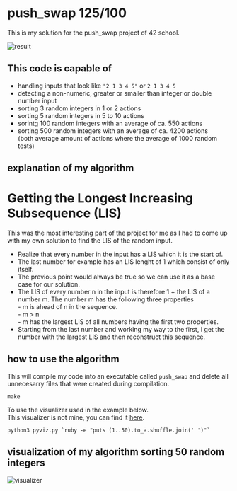 # push_swap 125/100
This is my solution for the push_swap project of 42 school.<br>

![result](https://github.com/Sirelaw/42_curcus_push_swap/blob/master/readme_addons/Screen%20Shot%202022-08-14%20at%201.17.34%20AM.png)

## This code is capable of
- handling inputs that look like `"2 1 3 4 5"` or `2 1 3 4 5`<br>
- detecting a non-numeric, greater or smaller than integer or double number input<br>
- sorting 3 random integers in 1 or 2 actions<br>
- sorting 5 random integers in 5 to 10 actions<br>
- sorintg 100 random integers with an average of ca. 550 actions<br>
- sorting 500 random integers with an average of ca. 4200 actions<br>
(both average amount of actions where the average of 1000 random tests)<br>

## explanation of my algorithm

# Getting the Longest Increasing Subsequence (LIS)
This was the most interesting part of the project for me as I had to come up with my own solution to find the LIS of the random input.
- Realize that every number in the input has a LIS which it is the start of.
- The last number for example has an LIS lenght of 1 which consist of only itself.
- The previous point would always be true so we can use it as a base case for our solution.
- The LIS of every number n in the input is therefore 1 + the LIS of a number m. The number m has the following three properties<br>
		- m is ahead of n in the sequence. <br>
		- m > n <br>
		- m has the largest LIS of all numbers having the first two properties. <br>
- Starting from the last number and working my way to the first, I get the number with the largest LIS and then reconstruct this sequence.

## how to use the algorithm
This will compile my code into an executable called `push_swap` and delete all unnecesarry files that were created during compilation.<br>

```
make
```

To use the visualizer used in the example below.<br>
This visualizer is not mine, you can find it [here](https://github.com/o-reo/push_swap_visualizer "github.com/o-reo/push_swap_visualizer").

```
python3 pyviz.py `ruby -e "puts (1..50).to_a.shuffle.join(' ')"`
```

## visualization of my algorithm sorting 50 random integers
![visualizer](https://github.com/Sirelaw/42_curcus_push_swap/blob/master/readme_addons/sample.gif)